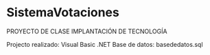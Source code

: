 # SistemaVotaciones
PROYECTO DE CLASE IMPLANTACIÓN DE TECNOLOGÍA

Projecto realizado: Visual Basic .NET
Base de datos: basededatos.sql
